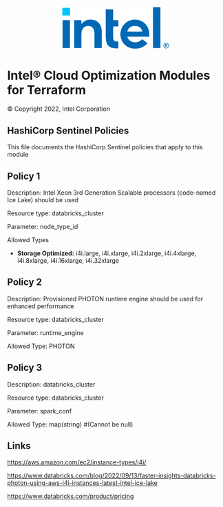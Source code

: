 <p align="center">
  <img src="./images/logo-classicblue-800px.png" alt="Intel Logo" width="250"/>
</p>

# Intel® Cloud Optimization Modules for Terraform  

© Copyright 2022, Intel Corporation

## HashiCorp Sentinel Policies

This file documents the HashiCorp Sentinel policies that apply to this module

## Policy 1

Description: Intel Xeon 3rd Generation Scalable processors (code-named Ice Lake) should be used

Resource type: databricks_cluster

Parameter: node_type_id

Allowed Types

- **Storage Optimized:** i4i.large, i4i.xlarge, i4i.2xlarge, i4i.4xlarge, i4i.8xlarge, i4i.16xlarge, i4i.32xlarge

## Policy 2  

Description: Provisioned PHOTON runtime engine should be used for enhanced performance

Resource type: databricks_cluster

Parameter: runtime_engine

Allowed Type: PHOTON

## Policy 3  

Description: databricks_cluster

Resource type: databricks_cluster

Parameter: spark_conf

Allowed Type: map(string) #(Cannot be null)

## Links

<https://aws.amazon.com/ec2/instance-types/i4i/>

<https://www.databricks.com/blog/2022/09/13/faster-insights-databricks-photon-using-aws-i4i-instances-latest-intel-ice-lake>

<https://www.databricks.com/product/pricing>